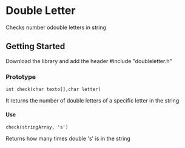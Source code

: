 # Double Letter
Checks number odouble letters in string

## Getting Started

Download the library and add the header #include "doubleletter.h"

### Prototype

```
int check(char texto[],char letter)
```

It returns the number of double letters of a specific letter in the string


#### Use

```
check(stringArray, 's')
```
Returns how many times double 's' is in the string

